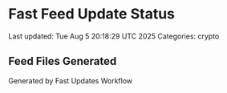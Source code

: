 # Fast Feed Update Status
Last updated: Tue Aug  5 20:18:29 UTC 2025
Categories: crypto

## Feed Files Generated

Generated by Fast Updates Workflow
